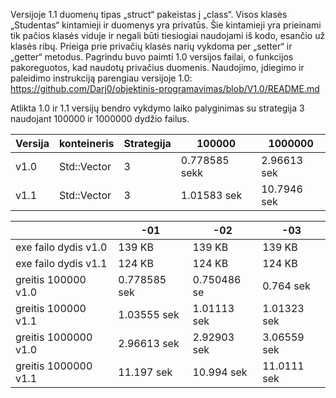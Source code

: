 Versijoje 1.1 duomenų tipas „struct“ pakeistas į „class“. Visos klasės „Studentas“ kintamieji ir duomenys yra privatūs. Šie kintamieji yra prieinami tik pačios klasės viduje ir negali būti tiesiogiai naudojami iš kodo, esančio už klasės ribų. Prieiga prie privačių klasės narių vykdoma per „setter“ ir „getter“ metodus. Pagrindu buvo paimti 1.0 versijos failai, o funkcijos pakoreguotos, kad naudotų privačius duomenis. Naudojimo, įdiegimo ir paleidimo instrukciją parengiau versijoje 1.0: https://github.com/Darj0/objektinis-programavimas/blob/V1.0/README.md

Atlikta 1.0 ir 1.1 versijų bendro vykdymo laiko palyginimas su strategija 3 naudojant 100000 ir 1000000 dydžio failus.

|     Versija     | konteineris |     Strategija    |   100000    |   1000000   |
|-----------------|-------------|-------------|-------------|-------------|
|     v1.0        | Std::Vector | 3| 0.778585 sekk|  2.96613 sek  | 
|     v1.1        | Std::Vector   | 3 |  1.01583 sek| 10.7946 sek | 


|                    | -01  | -02  | -03  |
|--------------------|------|------|------|
| exe failo dydis v1.0 |   139 KB   |   139 KB   |   139 KB   |
| exe failo dydis v1.1 |  124 KB   |  124 KB    |   124 KB   |
| greitis 100000 v1.0  |   0.778585 sek    |  0.750486 se    |    0.764 sek   |
| greitis 100000 v1.1  |   1.03555 sek   |  1.01113 sek    |    1.01323 sek   |
| greitis 1000000 v1.0 | 2.96613 sek     |   2.92903 sek   |    3.06559 sek   |
| greitis 1000000 v1.1 |   11.197 sek    |   10.994 sek   |   11.0111 sek   |
